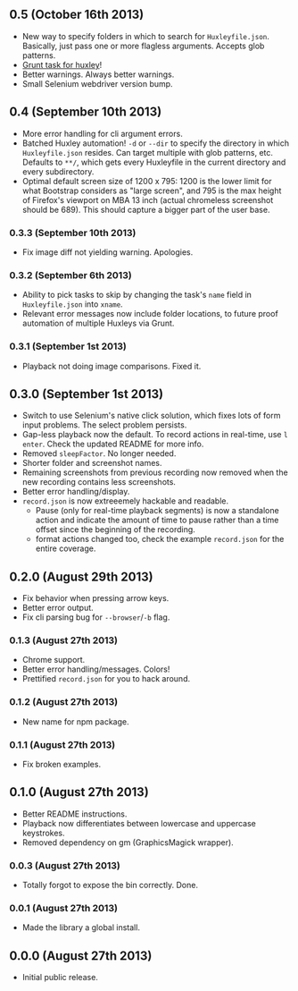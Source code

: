 ## 0.5 (October 16th 2013)
- New way to specify folders in which to search for `Huxleyfile.json`. Basically, just pass one or more flagless arguments. Accepts glob patterns.
- [Grunt task for huxley](https://github.com/chenglou/grunt-huxley)!
- Better warnings. Always better warnings.
- Small Selenium webdriver version bump.

## 0.4 (September 10th 2013)
- More error handling for cli argument errors.
- Batched Huxley automation! `-d` or `--dir` to specify the directory in which `Huxleyfile.json` resides. Can target multiple with glob patterns, etc. Defaults to `**/`, which gets every Huxleyfile in the current directory and every subdirectory.
- Optimal default screen size of 1200 x 795: 1200 is the lower limit for what Bootstrap considers as "large screen", and 795 is the max height of Firefox's viewport on MBA 13 inch (actual chromeless screenshot should be 689). This should capture a bigger part of the user base.

### 0.3.3 (September 10th 2013)
- Fix image diff not yielding warning. Apologies.

### 0.3.2 (September 6th 2013)
- Ability to pick tasks to skip by changing the task's `name` field in `Huxleyfile.json` into `xname`.
- Relevant error messages now include folder locations, to future proof automation of multiple Huxleys via Grunt.

### 0.3.1 (September 1st 2013)
- Playback not doing image comparisons. Fixed it.

## 0.3.0 (September 1st 2013)
- Switch to use Selenium's native click solution, which fixes lots of form input problems. The select problem persists.
- Gap-less playback now the default. To record actions in real-time, use `l` `enter`. Check the updated README for more info.
- Removed `sleepFactor`. No longer needed.
- Shorter folder and screenshot names.
- Remaining screenshots from previous recording now removed when the new recording contains less screenshots.
- Better error handling/display.
- `record.json` is now extreeemely hackable and readable.
    - Pause (only for real-time playback segments) is now a standalone action and indicate the amount of time to pause rather than a time offset since the beginning of the recording.
    - format actions changed too, check the example `record.json` for the entire coverage.

## 0.2.0 (August 29th 2013)
- Fix behavior when pressing arrow keys.
- Better error output.
- Fix cli parsing bug  for `--browser`/`-b` flag.

### 0.1.3 (August 27th 2013)
- Chrome support.
- Better error handling/messages. Colors!
- Prettified `record.json` for you to hack around.

### 0.1.2 (August 27th 2013)
- New name for npm package.

### 0.1.1 (August 27th 2013)
- Fix broken examples.

## 0.1.0 (August 27th 2013)
- Better README instructions.
- Playback now differentiates between lowercase and uppercase keystrokes.
- Removed dependency on gm (GraphicsMagick wrapper).

### 0.0.3 (August 27th 2013)
- Totally forgot to expose the bin correctly. Done.

### 0.0.1 (August 27th 2013)
- Made the library a global install.

## 0.0.0 (August 27th 2013)
- Initial public release.
